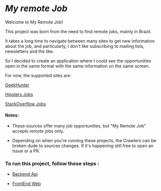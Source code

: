 # *My remote Job*

Welcome to My Remote Job!

This project was born from the need to find remote jobs, mainly in Brazil.

It takes a long time to navigate between many sites to get new information about the job, and particularly, I don't like subscribing to mailing lists, newsletters and the like.

So I decided to create an application where I could see the opportunities open in the same format with the same information on the same screen.

For now, the supported sites are:

[GeekHunter](https://www.geekhunter.com.br "GeekHunter")

[Hipsters Jobs](http://hipsters.jobs "Hipsters Jobs")

[StackOverflow Jobs](https://stackoverflow.com/jobs "StackOverflow")

#### Notes:
- These sources offer many job opportunities, but "My Remote Job" accepts _*remote*_  jobs only. 

- Depending on when you're running these projects, the Crawlers can be broken dude to sources changes. If it's happening still free to open an Issue or a PR.

### To run this project, follow these steps :

- [Backend Api]( https://github.com/leo2d/my-remote-job/blob/master/server/README.md "BackEnd") 

- [FrontEnd Web]( https://github.com/leo2d/my-remote-job/blob/master/web/README.md "FrontEnd") 
